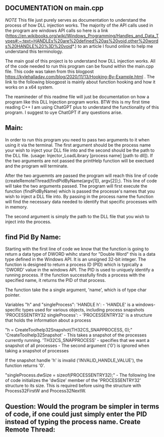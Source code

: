 DOCUMENTATION on main.cpp
-------------------------
*NOTE* This file just purely serves as documentation to understand the process of how DLL injection works.  The majority of the API calls used in the program are windows API calls so here is a link (https://en.wikibooks.org/wiki/Windows_Programming/Handles_and_Data_Types#:~:text=HANDLEs%20are%20defined%20as%20void,other%20words%20HANDLE%20%3D%20void*.) to an article I found online to help me understand this terminology.

The main goal of this project is to understand how DLL injection works.  All of the code needed to run this program can be found within the main.cpp file.
This code was taken from this blogpost https://kylehalladay.com/blog/2020/11/13/Hooking-By-Example.html .  The link to the following bloogpost is mainly
about function hooking and how it works on a x64 system.

The reamineder of this readme file will just be documentation on how a program like this DLL Injection program works.  BTW this is my first time reading C++
I am using ChatGPT plus to understand the functionality of this program.  I suggest to uye ChatGPT if any questions arise.


Main:
-----
In order to run this program you need to pass two arguments to it when using it via the terminal.  The first argument should be the process name your wish to inject your DLL file into and the second should be the path to the DLL file.  (usage: Injector_LoadLibrary [process name] [path to dll]).  If the two arguments are not passed the printHelp function will be exectued and the program will terminate.

After the two arguemnts are passed the program will reach this line of code (createRemoteThread(findPidByName(argv[1]), argv[2]);).  This line of code will take the two arguments passed.  The program will first execute the function (findPidByName) which is passed the processe's names that you wish to inject a DLL file into.  By passing in the process name the function will find the necessary data needed to identify that specific processes with in memory.

The second argument is simply the path to the DLL file that you wish to inject into the process.

find Pid By Name:
------------------
Starting with the first line of code we know that the function is going to return a data type of DWORD whihc stand for "Double Word" this is a data type defined in the Windows API. It is an unsigned 32-bit integer.  The function is designed to return a process ID (PID) which is typically a 'DWORD' value in the windows API.  The PID is used to uniquely identify a running process.  If the function successfully finds a process with the specified name, it returns the PID of that process.

The function take the a single argument, 'name', which is of type char pointer.

Variables "h" and "singleProcess":
'HANDLE h':
	- 'HANDLE' is a windows-specific types used for various objects, including process snapshots
'PROCESSENTRY32 singleProcess':
	- 'PROCESSENTRY32' is a structure that holds the information about a process

"h = CreateToolhelp32Snapshot(TH32CS_SNAPPROCESS, 0);"
	'CreateToolhelp32Snapshot' - This takes a snapshot of the processes currently running.
	'TH32CS_SNAPPROCESS' - specifies that we want a snapshot of all processes
	- The second argument ('0') is ignored when taking a snapshot of processes

If the snapshot handle 'h' is invalid ('INVALID_HANDLE_VALUE'), the function returns '0'.

"singleProcess.dwSize = sizeof(PROCESSENTRY32);"
	- The following line of code initializes the 'dwSize' member of the 'PROCESSENTRY32' structure to its size. This is required before using the structure with Process32FirstW and Process32NextW.


Question:  Would the program be simpler in terms of code, if one could just simply enter the PID instead of typing the process name.
Create Remote Thread:
---------------------
